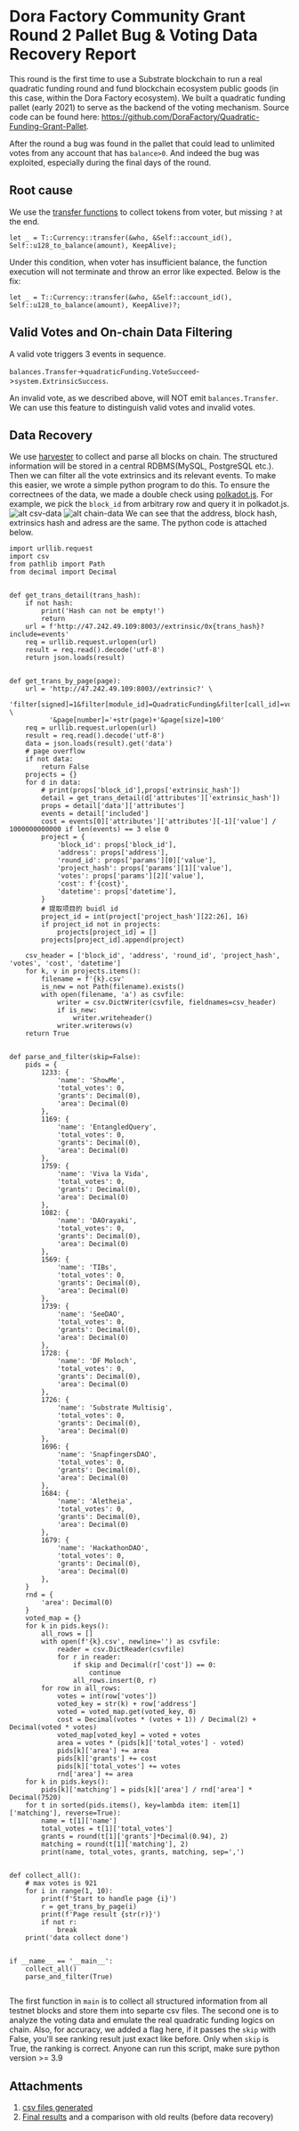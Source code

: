 # Dora Factory Community Grant Round 2 Pallet Bug & Voting Data Recovery Report

This round is the first time to use a Substrate blockchain to run a real quadratic funding round and fund blockchain ecosystem public goods (in this case, within the Dora Factory ecosystem). We built a quadratic funding pallet (early 2021) to serve as the backend of the voting mechanism. Source code can be found here: https://github.com/DoraFactory/Quadratic-Funding-Grant-Pallet.

After the round a bug was found in the pallet that could lead to unlimited votes from any account that has `balance>0`. And indeed the bug was exploited, especially during the final days of the round.

## Root cause

We use the [transfer functions](https://docs.rs/pallet-balances/3.0.0/src/pallet_balances/lib.rs.html#255-264) to collect tokens from voter, but missing `?` at the end.
```
let _ = T::Currency::transfer(&who, &Self::account_id(), Self::u128_to_balance(amount), KeepAlive);
```
Under this condition, when voter has insufficient balance, the function execution will not terminate and throw an error like expected. Below is the fix:
```
let _ = T::Currency::transfer(&who, &Self::account_id(), Self::u128_to_balance(amount), KeepAlive)?;
```

## Valid Votes and On-chain Data Filtering

A valid vote triggers 3 events in sequence. 

`balances.Transfer`->`quadraticFunding.VoteSucceed`->`system.ExtrinsicSuccess`. 

An invalid vote, as we described above, will NOT emit  `balances.Transfer`. We can use this feature to distinguish valid votes and invalid votes.

## Data Recovery

We use [harvester](https://github.com/polkascan/polkascan-pre-harvester) to collect and parse all blocks on chain. The structured information will be stored in a central RDBMS(MySQL, PostgreSQL etc.). Then we can filter all the vote extrinsics and its relevant events. To make this easier, we wrote a simple python program to do this. To ensure the correctnees of the data, we made a double check using [polkadot.js](https://polkadot.js.org/apps/?rpc=wss%3A%2F%2Fdao.tophacker.com#/explorer). For example, we pick the `block_id` from arbitrary row and query it in polkadot.js. 
![alt csv-data](images/csv-data.png)
![alt chain-data](images/chain-data.png)
We can see that the address, block hash, extrinsics hash and adress are the same.
The python code is attached below.
```import json
import urllib.request
import csv
from pathlib import Path
from decimal import Decimal


def get_trans_detail(trans_hash):
    if not hash:
        print('Hash can not be empty!')
        return
    url = f'http://47.242.49.109:8003//extrinsic/0x{trans_hash}?include=events'
    req = urllib.request.urlopen(url)
    result = req.read().decode('utf-8')
    return json.loads(result)


def get_trans_by_page(page):
    url = 'http://47.242.49.109:8003//extrinsic?' \
          'filter[signed]=1&filter[module_id]=QuadraticFunding&filter[call_id]=vote' \
          '&page[number]='+str(page)+'&page[size]=100'
    req = urllib.request.urlopen(url)
    result = req.read().decode('utf-8')
    data = json.loads(result).get('data')
    # page overflow
    if not data:
        return False
    projects = {}
    for d in data:
        # print(props['block_id'],props['extrinsic_hash'])
        detail = get_trans_detail(d['attributes']['extrinsic_hash'])
        props = detail['data']['attributes']
        events = detail['included']
        cost = events[0]['attributes']['attributes'][-1]['value'] / 1000000000000 if len(events) == 3 else 0
        project = {
            'block_id': props['block_id'],
            'address': props['address'],
            'round_id': props['params'][0]['value'],
            'project_hash': props['params'][1]['value'],
            'votes': props['params'][2]['value'],
            'cost': f'{cost}',
            'datetime': props['datetime'],
        }
        # 提取项目的 buidl id
        project_id = int(project['project_hash'][22:26], 16)
        if project_id not in projects:
            projects[project_id] = []
        projects[project_id].append(project)

    csv_header = ['block_id', 'address', 'round_id', 'project_hash', 'votes', 'cost', 'datetime']
    for k, v in projects.items():
        filename = f'{k}.csv'
        is_new = not Path(filename).exists()
        with open(filename, 'a') as csvfile:
            writer = csv.DictWriter(csvfile, fieldnames=csv_header)
            if is_new:
                writer.writeheader()
            writer.writerows(v)
    return True


def parse_and_filter(skip=False):
    pids = {
        1233: {
            'name': 'ShowMe',
            'total_votes': 0,
            'grants': Decimal(0),
            'area': Decimal(0)
        },
        1169: {
            'name': 'EntangledQuery',
            'total_votes': 0,
            'grants': Decimal(0),
            'area': Decimal(0)
        },
        1759: {
            'name': 'Viva la Vida',
            'total_votes': 0,
            'grants': Decimal(0),
            'area': Decimal(0)
        },
        1082: {
            'name': 'DAOrayaki',
            'total_votes': 0,
            'grants': Decimal(0),
            'area': Decimal(0)
        },
        1569: {
            'name': 'TIBs',
            'total_votes': 0,
            'grants': Decimal(0),
            'area': Decimal(0)
        },
        1739: {
            'name': 'SeeDAO',
            'total_votes': 0,
            'grants': Decimal(0),
            'area': Decimal(0)
        },
        1728: {
            'name': 'DF Moloch',
            'total_votes': 0,
            'grants': Decimal(0),
            'area': Decimal(0)
        },
        1726: {
            'name': 'Substrate Multisig',
            'total_votes': 0,
            'grants': Decimal(0),
            'area': Decimal(0)
        },
        1696: {
            'name': 'SnapfingersDAO',
            'total_votes': 0,
            'grants': Decimal(0),
            'area': Decimal(0)
        },
        1684: {
            'name': 'Aletheia',
            'total_votes': 0,
            'grants': Decimal(0),
            'area': Decimal(0)
        },
        1679: {
            'name': 'HackathonDAO',
            'total_votes': 0,
            'grants': Decimal(0),
            'area': Decimal(0)
        },
    }
    rnd = {
        'area': Decimal(0)
    }
    voted_map = {}
    for k in pids.keys():
        all_rows = []
        with open(f'{k}.csv', newline='') as csvfile:
            reader = csv.DictReader(csvfile)
            for r in reader:
                if skip and Decimal(r['cost']) == 0:
                    continue
                all_rows.insert(0, r)
        for row in all_rows:
            votes = int(row['votes'])
            voted_key = str(k) + row['address']
            voted = voted_map.get(voted_key, 0)
            cost = Decimal(votes * (votes + 1)) / Decimal(2) + Decimal(voted * votes)
            voted_map[voted_key] = voted + votes
            area = votes * (pids[k]['total_votes'] - voted)
            pids[k]['area'] += area
            pids[k]['grants'] += cost
            pids[k]['total_votes'] += votes
            rnd['area'] += area
    for k in pids.keys():
        pids[k]['matching'] = pids[k]['area'] / rnd['area'] * Decimal(7520)
    for t in sorted(pids.items(), key=lambda item: item[1]['matching'], reverse=True):
        name = t[1]['name']
        total_votes = t[1]['total_votes']
        grants = round(t[1]['grants']*Decimal(0.94), 2)
        matching = round(t[1]['matching'], 2)
        print(name, total_votes, grants, matching, sep=',')


def collect_all():
    # max votes is 921
    for i in range(1, 10):
        print(f'Start to handle page {i}')
        r = get_trans_by_page(i)
        print(f'Page result {str(r)}')
        if not r:
            break
    print('data collect done')


if __name__ == '__main__':
    collect_all()
    parse_and_filter(True)


```
The first function in `main` is to collect all structured information from all testnet blocks and store them into separte csv files. The second one is to analyze the voting data and emulate the real quadratic funding logics on chain. Also, for accuracy, we added a flag here, if it passes the `skip` with False, you'll see ranking result just exact like before. Only when `skip` is True, the ranking is correct. Anyone can run this script, make sure python version >= 3.9

## Attachments
1. [csv files generated](csv-files/)
2. [Final results](DF-ranking-comparision.xlsx) and a comparison with old reults (before data recovery)